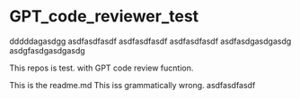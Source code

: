 # GPT_code_reviewer_test

dddddagasdgg
asdfasdfasdf
asdfasdfasdf
asdfasdfasdf
asdfasdgasdgasdg
asdgfasdgasdgasdg

This repos is test. with GPT code review fucntion. 

This is the readme.md
This iss grammatically wrong. 
asdfasdfasdf
